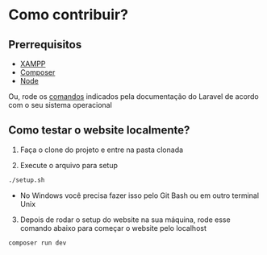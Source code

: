 # Como contribuir?

## Prerrequisitos

- [XAMPP](https://www.apachefriends.org/pt_br/download.html)
- [Composer](https://getcomposer.org/download/)
- [Node](https://nodejs.org/pt/download/package-manager)

Ou, rode os [comandos](https://laravel.com/docs/11.x#installing-php) indicados pela documentação do Laravel de acordo com o seu sistema operacional

## Como testar o website localmente?

1. Faça o clone do projeto e entre na pasta clonada

2. Execute o arquivo para setup

```bash
./setup.sh
```

- No Windows você precisa fazer isso pelo Git Bash ou em outro terminal Unix

3. Depois de rodar o setup do website na sua máquina, rode esse comando abaixo para começar o website pelo localhost

```bash
composer run dev
```
